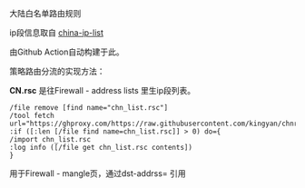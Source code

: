 大陆白名单路由规则

ip段信息取自 [china-ip-list](https://ispip.clang.cn/all_cn.txt)

由Github Action自动构建于此。

策略路由分流的实现方法：

**CN.rsc** 是往Firewall - address lists 里生ip段列表。
```
/file remove [find name="chn_list.rsc"]
/tool fetch url="https://ghproxy.com/https://raw.githubusercontent.com/kingyan/chnroute/main/chn_list.rsc"
:if ([:len [/file find name=chn_list.rsc]] > 0) do={
/import chn_list.rsc
:log info ([/file get chn_list.rsc contents])
}
```

用于Firewall - mangle页，通过dst-addrss= 引用
